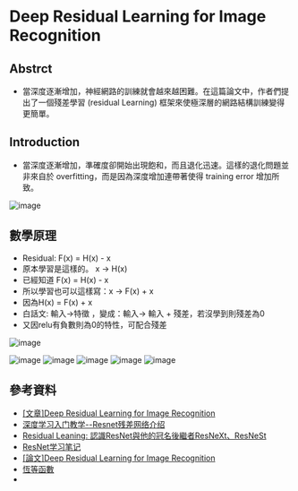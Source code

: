 # Deep Residual Learning for Image Recognition
## Abstrct 
* 當深度逐漸增加，神經網路的訓練就會越來越困難。在這篇論文中，作者們提出了一個殘差學習 (residual Learning) 框架來使極深層的網路結構訓練變得更簡單。
## Introduction
* 當深度逐漸增加，準確度卻開始出現飽和，而且退化迅速。這樣的退化問題並非來自於 overfitting，而是因為深度增加連帶著使得 training error 增加所致。

![image](https://user-images.githubusercontent.com/62127656/133976001-1a5eb6e8-a71d-419d-be82-9bd358cfbaa8.png)

## 數學原理
* Residual: F(x) = H(x) - x
* 原本學習是這樣的。 x → H(x)
* 已經知道 F(x) = H(x) - x
* 所以學習也可以這樣寫：x → F(x) + x
* 因為H(x) = F(x) + x
* 白話文: 輸入→特徵 ，變成：輸入→ 輸入 + 殘差，若沒學到則殘差為0
* 又因relu有負數則為0的特性，可配合殘差

![image](https://user-images.githubusercontent.com/62127656/135018371-50925c3a-8ebf-4fd6-9ba1-a1c9a5a4885d.png)


![image](https://user-images.githubusercontent.com/62127656/134124009-54367385-1d5c-4880-9e9d-c9dd91f9dc45.png)
![image](https://user-images.githubusercontent.com/62127656/135017170-0c235b80-7a27-4625-b9bf-2f51a2c334a3.png)
![image](https://user-images.githubusercontent.com/62127656/135017303-4ffde896-727d-421d-a659-d1871e8fd87d.png)
![image](https://user-images.githubusercontent.com/62127656/135017641-baa5fb90-af60-44de-855f-c20bb0271320.png)
![image](https://user-images.githubusercontent.com/62127656/135018007-c2ac47b5-6e09-46c9-8639-a465624ce1e1.png)

## 參考資料
* [[文章]Deep Residual Learning for Image Recognition](https://allen108108.github.io/blog/2019/10/29/[%E8%AB%96%E6%96%87]%20Deep%20Residual%20Learning%20for%20Image%20Recognition/)
* [深度学习入门教学--Resnet残差网络介绍](https://www.youtube.com/watch?v=Bu9A_-M5OZk&t=421s)
* [Residual Leaning: 認識ResNet與他的冠名後繼者ResNeXt、ResNeSt](https://medium.com/%E8%BB%9F%E9%AB%94%E4%B9%8B%E5%BF%83/deep-learning-residual-leaning-%E8%AA%8D%E8%AD%98resnet%E8%88%87%E4%BB%96%E7%9A%84%E5%86%A0%E5%90%8D%E5%BE%8C%E7%B9%BC%E8%80%85resnext-resnest-6bedf9389ce)
* [ResNet学习笔记](https://zhuanlan.zhihu.com/p/27082562)
* [[論文]Deep Residual Learning for Image Recognition](https://www.cv-foundation.org/openaccess/content_cvpr_2016/papers/He_Deep_Residual_Learning_CVPR_2016_paper.pdf)
* [恆等函數](https://zh.wikipedia.org/zh-tw/%E6%81%86%E7%AD%89%E5%87%BD%E6%95%B8)
* 
